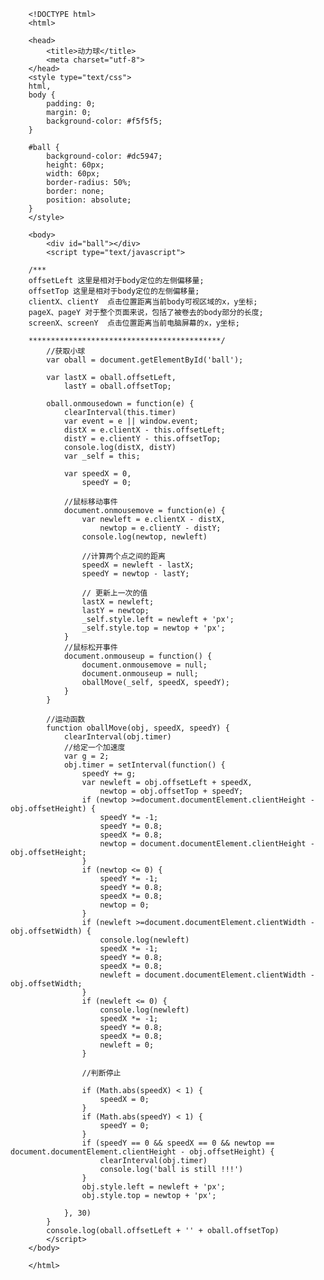         <!DOCTYPE html>
        <html>

        <head>
            <title>动力球</title>
            <meta charset="utf-8">
        </head>
        <style type="text/css">
        html,
        body {
            padding: 0;
            margin: 0;
            background-color: #f5f5f5;
        }

        #ball {
            background-color: #dc5947;
            height: 60px;
            width: 60px;
            border-radius: 50%;
            border: none;
            position: absolute;
        }
        </style>

        <body>
            <div id="ball"></div>
            <script type="text/javascript">

        /***
        offsetLeft 这里是相对于body定位的左侧偏移量;
        offsetTop 这里是相对于body定位的左侧偏移量;
        clientX、clientY  点击位置距离当前body可视区域的x，y坐标;
        pageX、pageY 对于整个页面来说，包括了被卷去的body部分的长度;
        screenX、screenY  点击位置距离当前电脑屏幕的x，y坐标;

        *******************************************/
        	//获取小球
            var oball = document.getElementById('ball');

            var lastX = oball.offsetLeft,
                lastY = oball.offsetTop;

            oball.onmousedown = function(e) {
                clearInterval(this.timer)
                var event = e || window.event;
                distX = e.clientX - this.offsetLeft;
                distY = e.clientY - this.offsetTop;
                console.log(distX, distY)
                var _self = this;

                var speedX = 0,
                    speedY = 0;

                //鼠标移动事件
                document.onmousemove = function(e) {
                    var newleft = e.clientX - distX,
                        newtop = e.clientY - distY;
                    console.log(newtop, newleft)

                    //计算两个点之间的距离
                    speedX = newleft - lastX;
                    speedY = newtop - lastY;

                    // 更新上一次的值
                    lastX = newleft;
                    lastY = newtop;
                    _self.style.left = newleft + 'px';
                    _self.style.top = newtop + 'px';
                }
                //鼠标松开事件
                document.onmouseup = function() {
                    document.onmousemove = null;
                    document.onmouseup = null;
                    oballMove(_self, speedX, speedY);
                }
            }

            //运动函数
            function oballMove(obj, speedX, speedY) {
                clearInterval(obj.timer)
                //给定一个加速度
                var g = 2;
                obj.timer = setInterval(function() {
                    speedY += g;
                    var newleft = obj.offsetLeft + speedX,
                        newtop = obj.offsetTop + speedY;
                    if (newtop >=document.documentElement.clientHeight - obj.offsetHeight) {
                        speedY *= -1;
                        speedY *= 0.8;
                        speedX *= 0.8;
                        newtop = document.documentElement.clientHeight - obj.offsetHeight;
                    }
                    if (newtop <= 0) {
                        speedY *= -1;
                        speedY *= 0.8;
                        speedX *= 0.8;
                        newtop = 0;
                    }
                    if (newleft >=document.documentElement.clientWidth - obj.offsetWidth) {
                    	console.log(newleft)
                        speedX *= -1;
                        speedY *= 0.8;
                        speedX *= 0.8;
                        newleft = document.documentElement.clientWidth - obj.offsetWidth;
                    }
                    if (newleft <= 0) {
                    	console.log(newleft)
                        speedX *= -1;
                        speedY *= 0.8;
                        speedX *= 0.8;
                        newleft = 0;
                    }

                    //判断停止

                    if (Math.abs(speedX) < 1) {
                        speedX = 0;
                    }
                    if (Math.abs(speedY) < 1) {
                        speedY = 0;
                    }
                    if (speedY == 0 && speedX == 0 && newtop == document.documentElement.clientHeight - obj.offsetHeight) {
                        clearInterval(obj.timer)
                        console.log('ball is still !!!')
                    }
                    obj.style.left = newleft + 'px';
                    obj.style.top = newtop + 'px';

                }, 30)
            }
            console.log(oball.offsetLeft + '' + oball.offsetTop)
            </script>
        </body>

        </html>
